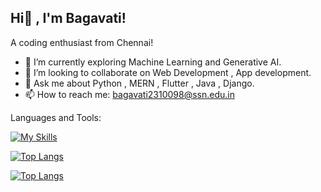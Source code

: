 ## Hi👋 , I'm Bagavati!

A coding enthusiast from Chennai!

- 🔭 I’m currently exploring Machine Learning and Generative AI.
- 👯 I’m looking to collaborate on Web Development , App development.
- 💬 Ask me about Python , MERN , Flutter , Java , Django.
- 📫 How to reach me: bagavati2310098@ssn.edu.in


Languages and Tools:


[![My Skills](https://skillicons.dev/icons?i=js,html,css,java,flutter,mysql,react,nodejs,postman,mongodb,python,bootstrap,django,flask,opencv,firebase,c)](https://skillicons.dev)


[![Top Langs](https://github-readme-stats-git-masterrstaa-rickstaa.vercel.app/api/top-langs/?username=baggie11)](https://github.com/anuraghazra/github-readme-stats)

[![Top Langs](https://github-readme-stats.vercel.app/api?username=baggie11&theme=algolia&show_icons=true)](https://github.com/saifurrahman1193)
<!--
**baggie11/baggie11** is a ✨ _special_ ✨ repository because its `README.md` (this file) appears on your GitHub profile.

Here are some ideas to get you started:


- 🤔 I’m looking for help with ...
- 💬 Ask me about ...
- 📫 How to reach me: ...
- 😄 Pronouns: ...
- ⚡ Fun fact: ...
-->
